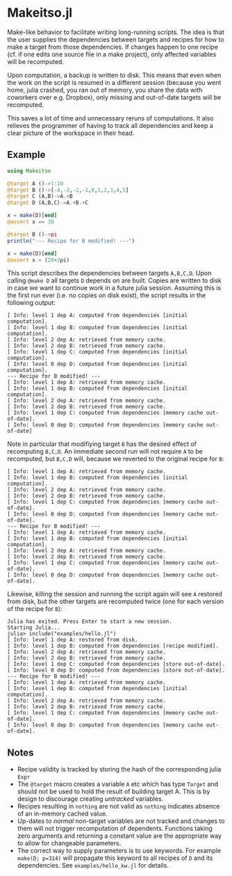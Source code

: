 # Makeitso.jl

Make-like behavior to facilitate writing long-running scripts. The idea is that the user supplies the dependencies between targets and recipes for how to make a target from those dependencies. If changes happen to one recipe (cf. if one edits one source file in a make project), only affected variables will be recomputed.

Upon computation, a backup is written to disk. This means that even when the work on the script is resumed in a different session (because you went home, julia crashed, you ran out of memory, you share the data with coworkers over e.g. Dropbox), only missing and out-of-date targets will be recomputed.

This saves a lot of time and unnecessary reruns of computations. It also relieves the programmer of having to track all dependencies and keep a clear picture of the workspace in their head.

## Example

```julia
using Makeitso

@target A ()->1:10
@target B ()->[-4,-3,-2,-1,0,1,2,3,4,5]
@target C (A,B)->A.+B
@target D (A,B,C)->A.+B.+C

x = make(D)[end]
@assert x == 30

@target B ()->pi
println("--- Recipe for B modified! ---")

x = make(D)[end]
@assert x ≈ (20+2pi)

```

This script describes the dependencies between targets `A,B,C,D`. Upon calling `@make D` all targets `D` depends on are built. Copies are written to disk in case we want to continue work in a future julia session. Assuming this is the first run ever (i.e. no copies on disk exist), the script results in the following output:

```
[ Info: level 1 dep A: computed from dependencies [initial computation].
[ Info: level 1 dep B: computed from dependencies [initial computation].
[ Info: level 2 dep A: retrieved from memory cache.
[ Info: level 2 dep B: retrieved from memory cache.
[ Info: level 1 dep C: computed from dependencies [initial computation].
[ Info: level 0 dep D: computed from dependencies [initial computation].
--- Recipe for B modified! ---
[ Info: level 1 dep A: retrieved from memory cache.
[ Info: level 1 dep B: computed from dependencies [initial computation].
[ Info: level 2 dep A: retrieved from memory cache.
[ Info: level 2 dep B: retrieved from memory cache.
[ Info: level 1 dep C: computed from dependencies [memory cache out-of-date].
[ Info: level 0 dep D: computed from dependencies [memory cache out-of-date]
```

Note in particular that modifiying target `B` has the desired effect of recomputing `B,C,D`. An immediate second run will not require `A` to be recomputed, but `B,C,D` will, because we reverted to the original recipe for `B`:

```
[ Info: level 1 dep A: retrieved from memory cache.
[ Info: level 1 dep B: computed from dependencies [initial computation].
[ Info: level 2 dep A: retrieved from memory cache.
[ Info: level 2 dep B: retrieved from memory cache.
[ Info: level 1 dep C: computed from dependencies [memory cache out-of-date].
[ Info: level 0 dep D: computed from dependencies [memory cache out-of-date].
--- Recipe for B modified! ---
[ Info: level 1 dep A: retrieved from memory cache.
[ Info: level 1 dep B: computed from dependencies [initial computation].
[ Info: level 2 dep A: retrieved from memory cache.
[ Info: level 2 dep B: retrieved from memory cache.
[ Info: level 1 dep C: computed from dependencies [memory cache out-of-date].
[ Info: level 0 dep D: computed from dependencies [memory cache out-of-date].
```

Likewise, killing the session and running the script again will see `A` restored from disk, but the other targets are recomputed twice (one for each version of the recipe for `B`):

```
Julia has exited. Press Enter to start a new session.
Starting Julia...
julia> include("examples/hello.jl")
[ Info: level 1 dep A: restored from disk.
[ Info: level 1 dep B: computed from dependencies [recipe modified].
[ Info: level 2 dep A: retrieved from memory cache.
[ Info: level 2 dep B: retrieved from memory cache.
[ Info: level 1 dep C: computed from dependencies [store out-of-date].
[ Info: level 0 dep D: computed from dependencies [store out-of-date].
--- Recipe for B modified! ---
[ Info: level 1 dep A: retrieved from memory cache.
[ Info: level 1 dep B: computed from dependencies [initial computation].
[ Info: level 2 dep A: retrieved from memory cache.
[ Info: level 2 dep B: retrieved from memory cache.
[ Info: level 1 dep C: computed from dependencies [memory cache out-of-date].
[ Info: level 0 dep D: computed from dependencies [memory cache out-of-date].
```

## Notes

* Recipe validity is tracked by storing the hash of the corresponding julia `Expr`
* The `@target` macro creates a variable `A` etc which has type `Target` and should not be used to hold the result of building target A. This is by design to discourage creating *untracked* variables.
* Recipes resulting in `nothing` are not valid as `nothing` indicates absence of an in-memory cached value.
* Up-dates to *normal* non-target variables are not tracked and changes to them will not trigger recomputation of dependents. Functions taking zero arguments and returning a constant value are the appropriate way to allow for changeable parameters.
* The correct way to supply parameters is to use keywords. For example `make(D; p=314)` will propagate this keyword to all recipes of `D` and its dependencies. See `examples/hello_kw.jl` for details. 